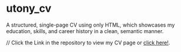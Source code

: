 # utony_cv
A structured, single-page CV using only HTML, which showcases my education, skills, and career history in a clean, semantic manner.

// Click the Link in the repository to view my CV page or [click here!](https://utony-cv.vercel.app/).